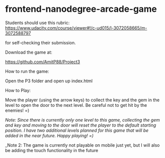 frontend-nanodegree-arcade-game
===============================

Students should use this rubric: https://www.udacity.com/course/viewer#!/c-ud015/l-3072058665/m-3072588797

for self-checking their submission.


Download the game at: 

https://github.com/AmitP88/Project3




How to run the game:

Open the P3 folder and open up index.html





How to Play:

Move the player (using the arrow keys) to collect the key and the gem in the level
to open the door to the next level. Be careful not to get hit by the enemies! =)

_Note: Since there is currently only one level to this game, collecting the gem and key and moving to the door will reset
the player to the default starting position. I have two additional levels planned for this game that will be added in the near
future. Happy playing! =)_

_Note 2: The game is currently not playable on mobile just yet, but I will also be adding the touch functionality in the future

